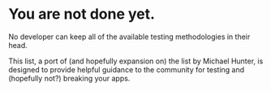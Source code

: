 You are not done yet.
================

No developer can keep all of the available testing methodologies in their head.

This list, a port of (and hopefully expansion on) the list by Michael Hunter, is designed to provide helpful guidance to the community for testing and (hopefully not?) breaking your apps.

